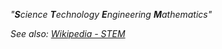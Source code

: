 
*"**S**cience **T**echnology **E**ngineering **M**athematics"*

*See also: [Wikipedia - STEM](https://en.wikipedia.org/wiki/Science,_technology,_engineering,_and_mathematics)*